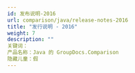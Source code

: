 ```yaml
---
id: 发布说明-2016
url: comparison/java/release-notes-2016
title: "发行说明 - 2016"
weight: 7
description: ""
关键词：
产品名称：Java 的 GroupDocs.Comparison
隐藏儿童：假
---
```


